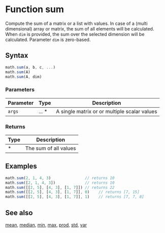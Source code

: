 <!-- Note: This file is automatically generated from source code comments. Changes made in this file will be overridden. -->

# Function sum

Compute the sum of a matrix or a list with values.
In case of a (multi dimensional) array or matrix, the sum of all
elements will be calculated. When `dim` is provided, the sum over the selected
dimension will be calculated. Parameter `dim` is zero-based.


## Syntax

```js
math.sum(a, b, c, ...)
math.sum(A)
math.sum(A, dim)
```

### Parameters

Parameter | Type | Description
--------- | ---- | -----------
`args` | ... * | A single matrix or or multiple scalar values

### Returns

Type | Description
---- | -----------
* | The sum of all values


## Examples

```js
math.sum(2, 1, 4, 3)               // returns 10
math.sum([2, 1, 4, 3])             // returns 10
math.sum([[2, 5], [4, 3], [1, 7]]) // returns 22
math.sum([[2, 5], [4, 3], [1, 7]], 0)    // returns [7, 15]
math.sum([[2, 5], [4, 3], [1, 7]], 1)    // returns [7, 7, 8]
```


## See also

[mean](mean.md),
[median](median.md),
[min](min.md),
[max](max.md),
[prod](prod.md),
[std](std.md),
[var](var.md)

